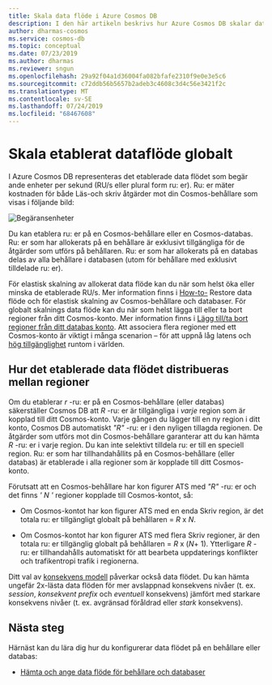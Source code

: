 ```yaml
---
title: Skala data flöde i Azure Cosmos DB
description: I den här artikeln beskrivs hur Azure Cosmos DB skalar data flödet elastiskt
author: dharmas-cosmos
ms.service: cosmos-db
ms.topic: conceptual
ms.date: 07/23/2019
ms.author: dharmas
ms.reviewer: sngun
ms.openlocfilehash: 29a92f04a1d36004fa082bfafe2310f9e0e3e5c6
ms.sourcegitcommit: c72ddb56b5657b2adeb3c4608c3d4c56e3421f2c
ms.translationtype: MT
ms.contentlocale: sv-SE
ms.lasthandoff: 07/24/2019
ms.locfileid: "68467608"
---
```

# <a name="globally-scale-provisioned-throughput"></a>Skala etablerat dataflöde globalt 

I Azure Cosmos DB representeras det etablerade data flödet som begär ande enheter per sekund (RU/s eller plural form ru: er). Ru: er mäter kostnaden för både Läs-och skriv åtgärder mot din Cosmos-behållare som visas i följande bild:

![Begäransenheter](./media/scaling-throughput/request-unit-charge-of-read-and-write-operations.png)

Du kan etablera ru: er på en Cosmos-behållare eller en Cosmos-databas. Ru: er som har allokerats på en behållare är exklusivt tillgängliga för de åtgärder som utförs på behållaren. Ru: er som har allokerats på en databas delas av alla behållare i databasen (utom för behållare med exklusivt tilldelade ru: er).

För elastisk skalning av allokerat data flöde kan du när som helst öka eller minska de etablerade RU/s. Mer information finns i [How-to-](set-throughput.md) Restore data flöde och för elastisk skalning av Cosmos-behållare och databaser. För globalt skalnings data flöde kan du när som helst lägga till eller ta bort regioner från ditt Cosmos-konto. Mer information finns i [Lägg till/ta bort regioner från ditt databas konto](how-to-manage-database-account.md#addremove-regions-from-your-database-account). Att associera flera regioner med ett Cosmos-konto är viktigt i många scenarion – för att uppnå låg latens och [hög tillgänglighet](high-availability.md) runtom i världen.

## <a name="how-provisioned-throughput-is-distributed-across-regions"></a>Hur det etablerade data flödet distribueras mellan regioner

Om du etablerar *r* -ru: er på en Cosmos-behållare (eller databas) säkerställer Cosmos DB att *R* -ru: er är tillgängliga i *varje* region som är kopplad till ditt Cosmos-konto. Varje gången du lägger till en ny region i ditt konto, Cosmos DB automatiskt *"R"* -ru: er i den nyligen tillagda regionen. De åtgärder som utförs mot din Cosmos-behållare garanterar att du kan hämta *R* -ru: er i varje region. Du kan inte selektivt tilldela ru: er till en speciell region. Ru: er som har tillhandahållits på en Cosmos-behållare (eller databas) är etablerade i alla regioner som är kopplade till ditt Cosmos-konto.

Förutsatt att en Cosmos-behållare har kon figurer ATS med *"R"* -ru: er och det finns *' N '* regioner kopplade till Cosmos-kontot, så:

- Om Cosmos-kontot har kon figurer ATS med en enda Skriv region, är det totala ru: er tillgängligt globalt på behållaren = *R* x *N*.

- Om Cosmos-kontot har kon figurer ATS med flera Skriv regioner, är den totala ru: er tillgänglig globalt på behållaren = *R* x (*N*+ 1). Ytterligare *R* -ru: er tillhandahålls automatiskt för att bearbeta uppdaterings konflikter och trafikentropi trafik i regionerna.

Ditt val av [konsekvens modell](consistency-levels.md) påverkar också data flödet. Du kan hämta ungefär 2x-lästa data flöden för mer avslappnad konsekvens nivåer (t. ex. *session*, *konsekvent prefix* och *eventuell* konsekvens) jämfört med starkare konsekvens nivåer (t. ex. avgränsad föråldrad eller   *stark* konsekvens).

## <a name="next-steps"></a>Nästa steg

Härnäst kan du lära dig hur du konfigurerar data flödet på en behållare eller databas:

* [Hämta och ange data flöde för behållare och databaser](set-throughput.md) 

